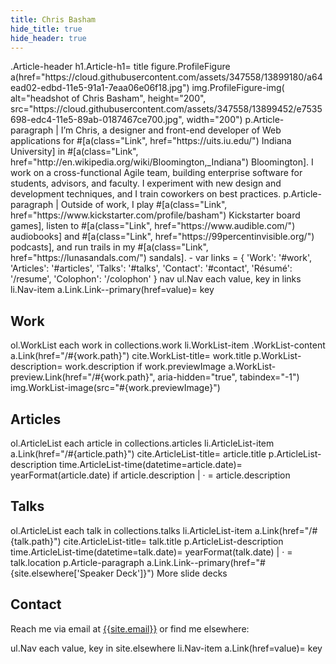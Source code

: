 ```yaml
---
title: Chris Basham
hide_title: true
hide_header: true
---
```


<jade>
.Article-header
  h1.Article-h1= title
  figure.ProfileFigure
    a(href="https://cloud.githubusercontent.com/assets/347558/13899180/a64ead02-edbd-11e5-91a1-7eaa06e06f18.jpg")
      img.ProfileFigure-img(
        alt="headshot of Chris Basham",
        height="200",
        src="https://cloud.githubusercontent.com/assets/347558/13899452/e7535698-edc4-11e5-89ab-0187467ce700.jpg",
        width="200")
  p.Article-paragraph
    | I&rsquo;m Chris, a designer and front-end developer of Web applications for #[a(class="Link", href="https://uits.iu.edu/") Indiana University] in #[a(class="Link", href="http://en.wikipedia.org/wiki/Bloomington,_Indiana") Bloomington]. I work on a cross-functional Agile team, building enterprise software for students, advisors, and faculty. I experiment with new design and development techniques, and I train coworkers on best practices.
  p.Article-paragraph
    | Outside of work, I play #[a(class="Link", href="https://www.kickstarter.com/profile/basham") Kickstarter board games], listen to #[a(class="Link", href="https://www.audible.com/") audiobooks] and #[a(class="Link", href="https://99percentinvisible.org/") podcasts], and run trails in my #[a(class="Link", href="https://lunasandals.com/") sandals].
  - var links = { 'Work': '#work', 'Articles': '#articles', 'Talks': '#talks', 'Contact': '#contact', 'Résumé': '/resume', 'Colophon': '/colophon' }
  nav
    ul.Nav
      each value, key in links
        li.Nav-item
          a.Link.Link--primary(href=value)= key
</jade>

## Work

<jade>
ol.WorkList
  each work in collections.work
    li.WorkList-item
      .WorkList-content
        a.Link(href="/#{work.path}")
          cite.WorkList-title= work.title
        p.WorkList-description= work.description
      if work.previewImage
        a.WorkList-preview.Link(href="/#{work.path}", aria-hidden="true", tabindex="-1")
          img.WorkList-image(src="#{work.previewImage}")
</jade>

## Articles

<jade>
ol.ArticleList
  each article in collections.articles
    li.ArticleList-item
      a.Link(href="/#{article.path}")
        cite.ArticleList-title= article.title
      p.ArticleList-description
        time.ArticleList-time(datetime=article.date)= yearFormat(article.date)
        if article.description
          |  &middot; 
          = article.description
</jade>

## Talks

<jade>
ol.ArticleList
  each talk in collections.talks
    li.ArticleList-item
      a.Link(href="/#{talk.path}")
        cite.ArticleList-title= talk.title
      p.ArticleList-description
        time.ArticleList-time(datetime=talk.date)= yearFormat(talk.date)
        |  &middot; 
        = talk.location
p.Article-paragraph
  a.Link.Link--primary(href="#{site.elsewhere['Speaker Deck']}") More slide decks
</jade>

## Contact

Reach me via email at [{{site.email}}](mailto:{{site.email}}) or find me elsewhere:

<jade>
ul.Nav
  each value, key in site.elsewhere
    li.Nav-item
      a.Link(href=value)= key
</jade>
